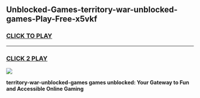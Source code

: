 
## Unblocked-Games-territory-war-unblocked-games-Play-Free-x5vkf
<h3>
<a href="https://premium76.site?title=territory-war-unblocked-games&ref=20A">CLICK TO PLAY</a></h3>
<hr>

<h3>
<a href="https://premium76.site?title=territory-war-unblocked-games&ref=20A">CLICK 2 PLAY</a>
  
</h3>

<a href="https://premium76.site?title=territory-war-unblocked-games&ref=20A"><img src="https://clearcache.store/games.png"></a>


**territory-war-unblocked-games games unblocked: Your Gateway to Fun and Accessible Online Gaming**
